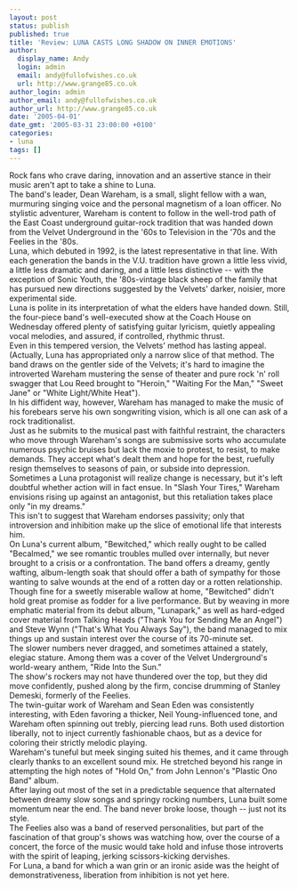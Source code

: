 ```yaml
---
layout: post
status: publish
published: true
title: 'Review: LUNA CASTS LONG SHADOW ON INNER EMOTIONS'
author:
  display_name: Andy
  login: admin
  email: andy@fullofwishes.co.uk
  url: http://www.grange85.co.uk
author_login: admin
author_email: andy@fullofwishes.co.uk
author_url: http://www.grange85.co.uk
date: '2005-04-01'
date_gmt: '2005-03-31 23:00:00 +0100'
categories:
- luna
tags: []
---
```

<p>Rock fans who crave daring, innovation and an assertive stance in their music aren't apt to take a shine to Luna.<br />The band's leader, Dean Wareham, is a small, slight fellow with a wan, murmuring singing voice and the personal magnetism of a loan officer. No stylistic adventurer, Wareham is content to follow in the well-trod path of the East Coast underground guitar-rock tradition that was handed down from the Velvet Underground in the '60s to Television in the '70s and the Feelies in the '80s.<br />Luna, which debuted in 1992, is the latest representative in that line. With each generation the bands in the V.U. tradition have grown a little less vivid, a little less dramatic and daring, and a little less distinctive -- with the exception of Sonic Youth, the '80s-vintage black sheep of the family that has pursued new directions suggested by the Velvets' darker, noisier, more experimental side.<br />Luna is polite in its interpretation of what the elders have handed down. Still, the four-piece band's well-executed show at the Coach House on Wednesday offered plenty of satisfying guitar lyricism, quietly appealing vocal melodies, and assured, if controlled, rhythmic thrust.<br />Even in this tempered version, the Velvets' method has lasting appeal. (Actually, Luna has appropriated only a narrow slice of that method. The band draws on the gentler side of the Velvets; it's hard to imagine the introverted Wareham mustering the sense of theater and pure rock 'n' roll swagger that Lou Reed brought to "Heroin," "Waiting For the Man," "Sweet Jane" or "White Light/White Heat").<br />In his diffident way, however, Wareham has managed to make the music of his forebears serve his own songwriting vision, which is all one can ask of a rock traditionalist.<br />Just as he submits to the musical past with faithful restraint, the characters who move through Wareham's songs are submissive sorts who accumulate numerous psychic bruises but lack the moxie to protest, to resist, to make demands. They accept what's dealt them and hope for the best, ruefully resign themselves to seasons of pain, or subside into depression.<br />Sometimes a Luna protagonist will realize change is necessary, but it's left doubtful whether action will in fact ensue. In "Slash Your Tires," Wareham envisions rising up against an antagonist, but this retaliation takes place only "in my dreams."<br />This isn't to suggest that Wareham endorses passivity; only that introversion and inhibition make up the slice of emotional life that interests him.<br />On Luna's current album, "Bewitched," which really ought to be called "Becalmed," we see romantic troubles mulled over internally, but never brought to a crisis or a confrontation. The band offers a dreamy, gently wafting, album-length soak that should offer a bath of sympathy for those wanting to salve wounds at the end of a rotten day or a rotten relationship.<br />Though fine for a sweetly miserable wallow at home, "Bewitched" didn't hold great promise as fodder for a live performance. But by weaving in more emphatic material from its debut album, "Lunapark," as well as hard-edged cover material from Talking Heads ("Thank You for Sending Me an Angel") and Steve Wynn ("That's What You Always Say"), the band managed to mix things up and sustain interest over the course of its 70-minute set.<br />The slower numbers never dragged, and sometimes attained a stately, elegiac stature. Among them was a cover of the Velvet Underground's world-weary anthem, "Ride Into the Sun."<br />The show's rockers may not have thundered over the top, but they did move confidently, pushed along by the firm, concise drumming of Stanley Demeski, formerly of the Feelies.<br />The twin-guitar work of Wareham and Sean Eden was consistently interesting, with Eden favoring a thicker, Neil Young-influenced tone, and Wareham often spinning out trebly, piercing lead runs. Both used distortion liberally, not to inject currently fashionable chaos, but as a device for coloring their strictly melodic playing.<br />Wareham's tuneful but meek singing suited his themes, and it came through clearly thanks to an excellent sound mix. He stretched beyond his range in attempting the high notes of "Hold On," from John Lennon's "Plastic Ono Band" album.<br />After laying out most of the set in a predictable sequence that alternated between dreamy slow songs and springy rocking numbers, Luna built some momentum near the end. The band never broke loose, though -- just not its style.<br />The Feelies also was a band of reserved personalities, but part of the fascination of that group's shows was watching how, over the course of a concert, the force of the music would take hold and infuse those introverts with the spirit of leaping, jerking scissors-kicking dervishes.<br />For Luna, a band for which a wan grin or an ironic aside was the height of demonstrativeness, liberation from inhibition is not yet here.</p>
